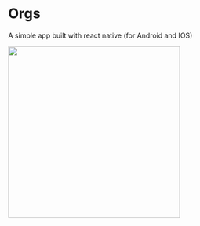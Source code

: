 # Orgs
A simple app built with react native (for Android and IOS)

<img src="https://user-images.githubusercontent.com/9091491/123982988-e3ccb700-d999-11eb-880e-872881ee8b10.gif" width=350 />
